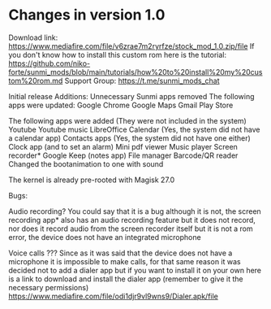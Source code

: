# Changes in version 1.0

Download link: https://www.mediafire.com/file/v6zrae7m2ryrfze/stock_mod_1.0.zip/file
If you don't know how to install this custom rom here is the tutorial:
https://github.com/niko-forte/sunmi_mods/blob/main/tutorials/how%20to%20install%20my%20custom%20rom.md
Support Group: https://t.me/sunmi_mods_chat

Initial release
Additions:
Unnecessary Sunmi apps removed
The following apps were updated:
Google Chrome
Google Maps
Gmail
Play Store

The following apps were added (They were not included in the system)
Youtube
Youtube music
LibreOffice
Calendar (Yes, the system did not have a calendar app)
Contacts apps (Yes, the system did not have one either)
Clock app (and to set an alarm)
Mini pdf viewer
Music player
Screen recorder*
Google Keep (notes app)
File manager
Barcode/QR reader
Changed the bootanimation to one with sound

The kernel is already pre-rooted with Magisk 27.0

Bugs:

Audio recording? You could say that it is a bug although
it is not, the screen recording app* also has an audio recording feature
but it does not record, nor does it record audio from the screen recorder itself
but it is not a rom error, the device does not have an integrated microphone

Voice calls ??? Since as it was said that the device does not have a microphone
it is impossible to make calls, for that same reason it was decided not to add a dialer app
but if you want to install it on your own here is a link to download and install the dialer app
(remember to give it the necessary permissions)
https://www.mediafire.com/file/odi1djr9vl9wns9/Dialer.apk/file
